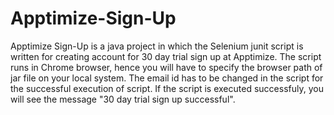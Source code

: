# Apptimize-Sign-Up
Apptimize Sign-Up is a java project in which the Selenium junit script is written for creating account for 30 day trial sign up at Apptimize.
The script runs in Chrome browser, hence you will have to specify the browser path of jar file on your local system.
The email id has to be changed in the script for the successful execution of script.
If the script is executed successfuly, you will see the message "30 day trial sign up successful".
